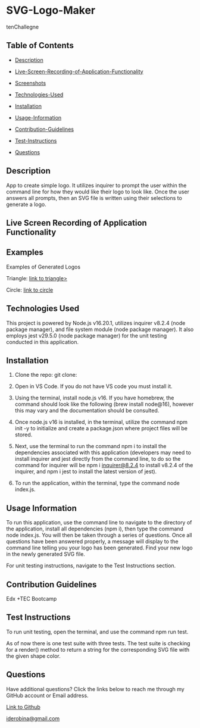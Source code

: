 # SVG-Logo-Maker

tenChallegne 

## Table of Contents

 * [Description](#description)

 * [Live-Screen-Recording-of-Application-Functionality](#live-screen-recording-of-application-functionality)

 * [Screenshots](#screenshots)

 * [Technologies-Used](#technologies-used)

 * [Installation](#installation)

 * [Usage-Information](#usage-information)

 * [Contribution-Guidelines](#contribution-guidelines)

 * [Test-Instructions](#test-instructions)

 * [Questions](#questions)

## Description

App to create simple logo. It utilizes inquirer to prompt the user within the command line for how they would like their logo to look like. Once the user answers all prompts, then an SVG file is written using their selections to generate a logo.

## Live Screen Recording of Application Functionality


## Examples

Examples of Generated Logos

Triangle: <a href="https://drive.google.com/file/d/1Eqxp2rilQvd2U3z5-SxJ65Hlb_hk6t50/view?usp=drive_link"> link to triangle> </a>

Circle: <a href = "https://drive.google.com/file/d/1hY7xSENdIYqzcsUEWsUavrjREJMUPkaR/view?usp=drive_link" >link to circle  </a>


## Technologies Used

This project is powered by Node.js v16.20.1, utilizes inquirer v8.2.4 (node package manager), and file system module (node package manager). It also employs jest v29.5.0 (node package manager) for the unit testing conducted in this application. 

## Installation

1. Clone the repo:
   git clone: 

2. Open in VS Code. If you do not have VS code you must install it.

3. Using the terminal, install node.js v16. If you have homebrew, the command should look like the following (brew install node@16), however this may vary and the documentation should be consulted.

4. Once node.js v16 is installed, in the terminal, utilize the command npm init -y to initialize and create a package.json where project files will be stored.

5. Next, use the terminal to run the command npm i to install the dependencies associated with this application (developers may need to install inquirer and jest directly from the command line, to do so the command for inquirer will be npm i inquirer@8.2.4 to install v8.2.4 of the inquirer, and npm i jest to install the latest version of jest).

6. To run the application, within the terminal, type the command node index.js.


## Usage Information

To run this application, use the command line to navigate to the directory of the application, install all dependencies (npm i), then type the command node index.js. You will then be taken through a series of questions. Once all questions have been answered properly, a message will display to the command line telling you your logo has been generated. Find your new logo in the newly generated SVG file.

For unit testing instructions, navigate to the Test Instructions section.

## Contribution Guidelines

Edx +TEC Bootcamp 

## Test Instructions

To run unit testing, open the terminal, and use the command npm run test.

As of now there is one test suite with three tests. The test suite is checking for a render() method to return a string for the corresponding SVG file with the given shape color.






## Questions

Have additional questions? Click the links below to reach me through my GitHub account or Email address.

[Link to Github](https://github.com/iderobina1)

<a href="mailto:iderobina@gmail.com">iderobina@gmail.com</a>
